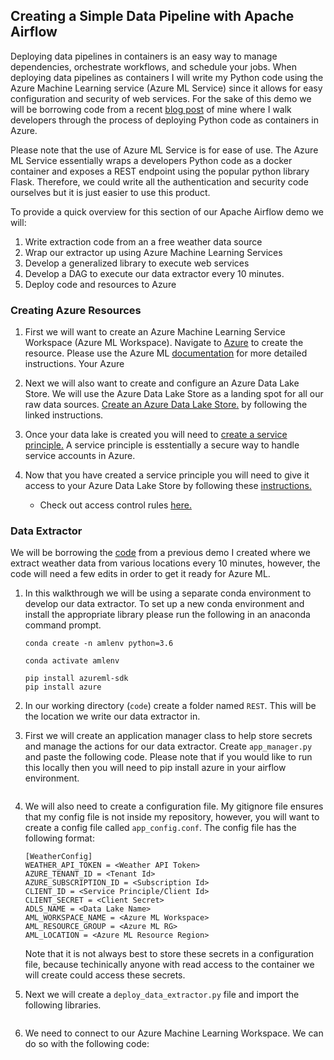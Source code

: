 ## Creating a Simple Data Pipeline with Apache Airflow

Deploying data pipelines in containers is an easy way to manage dependencies, orchestrate workflows, and schedule your jobs. When deploying data pipelines as containers I will write my Python code using the Azure Machine Learning service (Azure ML Service) since it allows for easy configuration and security of web services. For the sake of this demo we will be borrowing code from a recent [blog post](https://ryansdataspot.com/2019/03/14/data-analytics-data-engineering-and-containers/) of mine where I walk developers through the process of deploying Python code as containers in Azure. 

Please note that the use of Azure ML Service is for ease of use. The Azure ML Service essentially wraps a developers Python code as a docker container and exposes a REST endpoint using the popular python library Flask. Therefore, we could write all the authentication and security code ourselves but it is just easier to use this product.   

To provide a quick overview for this section of our Apache Airflow demo we will:
1. Write extraction code from an a free weather data source
1. Wrap our extractor up using Azure Machine Learning Services
1. Develop a generalized library to execute web services
1. Develop a DAG to execute our data extractor every 10 minutes. 
1. Deploy code and resources to Azure

### Creating Azure Resources

1. First we will want to create an Azure Machine Learning Service Workspace (Azure ML Workspace). Navigate to [Azure](https://portal.azure.com) to create the resource. Please use the Azure ML [documentation](https://docs.microsoft.com/en-us/azure/machine-learning/service/setup-create-workspace) for more detailed instructions. Your Azure 


1. Next we will also want to create and configure an Azure Data Lake Store. We will use the Azure Data Lake Store as a landing spot for all our raw data sources. [Create an Azure Data Lake Store.](https://docs.microsoft.com/en-us/azure/data-lake-store/data-lake-store-get-started-portal#create-a-data-lake-storage-gen1-account) by following the linked instructions.  

1. Once your data lake is created you will need to [create a service principle.](https://docs.microsoft.com/en-us/azure/active-directory/develop/howto-create-service-principal-portal) A service principle is esstentially a secure way to handle service accounts in Azure.   

1. Now that you have created a service principle you will need to give it access to your Azure Data Lake Store by following these [instructions.](https://docs.microsoft.com/en-us/azure/data-lake-store/data-lake-store-secure-data#filepermissions) 
    - Check out access control rules [here.](https://docs.microsoft.com/en-us/azure/data-lake-store/data-lake-store-access-control)  


### Data Extractor

We will be borrowing the [code](https://github.com/ryanchynoweth44/DataPipelinesUsingContainers/blob/master/code/application/extract_data.py) from a previous demo I created where we extract weather data from various locations every 10 minutes, however, the code will need a few edits in order to get it ready for Azure ML. 

1. In this walkthrough we will be using a separate conda environment to develop our data extractor. To set up a new conda environment and install the appropriate library please run the following in an anaconda command prompt. 
    ```
    conda create -n amlenv python=3.6

    conda activate amlenv

    pip install azureml-sdk
    pip install azure
    ```

1. In our working directory (`code`) create a folder named `REST`. This will be the location we write our data extractor in. 

1. First we will create an application manager class to help store secrets and manage the actions for our data extractor. Create `app_manager.py` and paste the following code. Please note that if you would like to run this locally then you will need to pip install azure in your airflow environment.  
    ```python
    
    ```

1. We will also need to create a configuration file. My gitignore file ensures that my config file is not inside my repository, however, you will want to create a config file called `app_config.conf`. The config file has the following format: 
    ```
    [WeatherConfig]
    WEATHER_API_TOKEN = <Weather API Token>
    AZURE_TENANT_ID = <Tenant Id>
    AZURE_SUBSCRIPTION_ID = <Subscription Id>
    CLIENT_ID = <Service Principle/Client Id>
    CLIENT_SECRET = <Client Secret>
    ADLS_NAME = <Data Lake Name>
    AML_WORKSPACE_NAME = <Azure ML Workspace>
    AML_RESOURCE_GROUP = <Azure ML RG>
    AML_LOCATION = <Azure ML Resource Region>
    ```
    Note that it is not always best to store these secrets in a configuration file, because techinically anyone with read access to the container we will create could access these secrets.  

1. Next we will create a `deploy_data_extractor.py` file and import the following libraries.
    ```python

    ```

1. We need to connect to our Azure Machine Learning Workspace. We can do so with the following code: 
    ```python


    ```


